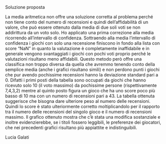 Soluzione proposta

La media aritmetica non offre una soluzione corretta al problema perché non tiene conto del numero di recensioni e quindi dell’affidabilità di un valore, che può essere ottenuto dalla media di due soli voti se non addirittura da un voto solo.
Ho applicato una prima correzione alla media ricorrendo all’intervallo di confidenza. Sottraendo alla media l’intervallo di confidenza i giochi con solo una recensione finiscono in fondo alla lista con score “NaN” in quanto la valutazione è completamente inaffidabile e in generale vengono svantaggiati i giochi con pochi voti proprio perché le valutazioni risultano meno affidabili.
Questo metodo però offre una classifica non troppo diversa da quella che avremmo tenendo conto della semplice media (anche i grafici risultano simili) e non perdono punti i giochi che pur avendo pochissime recensioni hanno la deviazione standard pari a 0. Difatti i primi posti della tabella sono occupati da giochi che hanno ricevuto solo 10 (il voto massimo) da pochissime persone (rispettivamente 7,4,3,2) mentre al quinto posto figura un gioco che ha uno score poco più basso di 10 ma con un numero di recensioni pari a 43.
La tabella ottenuta suggerisce che bisogna dare ulteriore peso al numero delle recensioni. Quindi lo score è stato ulteriormente corretto moltiplicandolo per il rapporto tra il numero delle recensioni del singolo gioco e il numero di recensioni massimo. Il grafico ottenuto mostra che c’è stata una modifica sostanziale e inoltre evidenzierebbe, se i titoli fossero leggibili, le preferenze dei giocatori, che nei precedenti grafici risultano più appiattite e indistinguibili.

Lucia Galati

